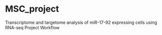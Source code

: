 # MSC_project
Transcriptome and targetome analysis of miR-17-92 expressing cells using RNA-seq
Project Workflow 

